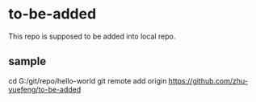 # to-be-added
This repo is supposed to be added into local repo.

## sample
cd G:/git/repo/hello-world
git remote add origin https://github.com/zhu-yuefeng/to-be-added
